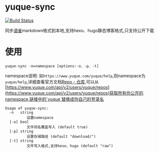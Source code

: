 # yuque-sync
[![Build Status](https://travis-ci.org/gudegg/yuque-sync.svg?branch=user_conf)](https://travis-ci.org/gudegg/yuque-sync)


同步[语雀](https://www.yuque.com)markdown格式到本地,支持hexo、hugo静态博客格式,只支持公开下载


# 使用

```shell
yuque-sync -n=namespace [options:-o、-p、-t]
```
namespace说明:
如`https://www.yuque.com/yuque/help`,则namespace为`yuque/help`,详细查看官方文档[Repo - 仓库](https://www.yuque.com/yuque/developer/repo),可以从
[https://www.yuque.com/api/v2/users/yuque/repos](https://www.yuque.com/api/v2/users/yuque/repos)获取所有你公开的namespace,链接中的`yuque`替换成你自己的登录名
```
Usage of yuque-sync:
  -n   string
          设置namespace
  [-o] bool
          文件同名覆盖写入 (default true)
  [-p] string
          设置存储路径 (default "download/")
  [-t] string
          文件写入格式,支持hexo、hugo (default "raw")
```